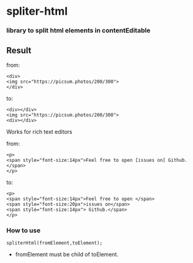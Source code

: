 spliter-html
==============

### library to split html elements in contentEditable

## Result

from:

```
<div>
<img src="https://picsum.photos/200/300">
</div>

```

to:

```
<div></div>
<img src="https://picsum.photos/200/300">
<div></div>
```

Works for rich text editors

from:

```
<p>
<span style="font-size:14px">Feel free to open [issues on] Github.</span>
</p>

```

to:

```
<p>
<span style="font-size:14px">Feel free to open </span>
<span style="font-size:20px">issues on</span>
<span style="font-size:14px"> Github.</span>
</p>
```

### How to use

```
spliterHtml(fromElement,toElement);
```

* fromElement must be child of toElement.
